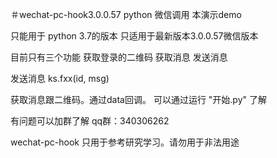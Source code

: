 ＃wechat-pc-hook3.0.0.57
python 微信调用
本演示demo

只能用于 python 3.7的版本
只适用于最新版本3.0.0.57微信版本

目前只有三个功能 
获取登录的二维码 获取消息 发送消息


发送消息
ks.fxx(id, msg)

获取消息跟二维码。通过data回调。
可以通过运行 "开始.py" 了解

有问题可以加群了解
qq群：340306262

wechat-pc-hook 只用于参考研究学习。请勿用于非法用途

